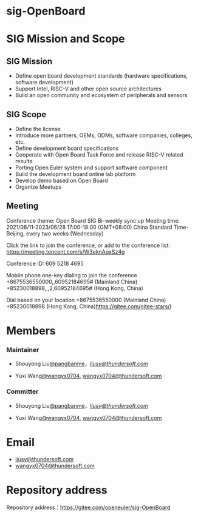 # sig-OpenBoard

# SIG Mission and Scope

## SIG Mission

- Define open board development standards (hardware specifications, software development)
- Support Intel, RISC-V and other open source architectures
- Build an open community and ecosystem of peripherals and sensors

## SIG Scope
- Define the license
- Introduce more partners, OEMs, ODMs, software companies, colleges, etc.
- Define development board specifications
- Cooperate with Open Board Task Force and release RISC-V related results
- Porting Open Euler system and support software component
- Build the development board online lab platform
- Develop demo based on Open Board
- Organize Meetups

## Meeting

Conference theme: Open Board SIG Bi-weekly sync up
Meeting time: 2021/08/11-2023/06/28 17:00-18:00 (GMT+08:00) China Standard Time-Beijing, every two weeks (Wednesday)

Click the link to join the conference, or add to the conference list:
https://meeting.tencent.com/s/W3eknAqxSz4g

Conference ID: 609 5218 4695

Mobile phone one-key dialing to join the conference
+8675536550000,,60952184695# (Mainland China)
+85230018898,,,2,60952184695# (Hong Kong, China)

Dial based on your location
+8675536550000 (Mainland China)
+85230018898 (Hong Kong, China)https://gitee.com/gitee-stars/)

# Members

### **Maintainer**

- Shouyong Liu[@pangbanme](https://gitee.com/pangbanme)，*[liusy@thundersoft.com](mailto:liusy@thundersoft.com)*

- Yuxi Wang[@wangyx0704](https://gitee.com/wangyx0704), [wangyx0704@thundersoft.com](mailto:wangyx0704@thundersoft.com)

### **Committer**

- Shouyong Liu[@pangbanme](https://gitee.com/pangbanme)，*[liusy@thundersoft.com](mailto:liusy@thundersoft.com)*

- Yuxi Wang[@wangyx0704](https://gitee.com/wangyx0704), [wangyx0704@thundersoft.com](mailto:wangyx0704@thundersoft.com)

# Email

- liusy@thundersoft.com
- wangyx0704@thundersoft.com

# Repository address

Repository address：https://gitee.com/openeuler/sig-OpenBoard

